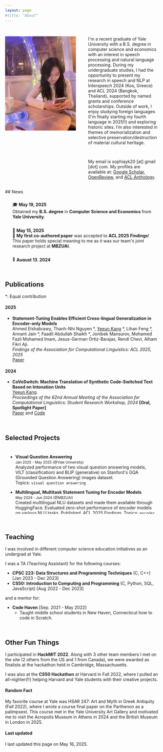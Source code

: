 ```yaml
---
layout: page
#title: "About"
---
```


<div style="display: flex;" class='author-profile'>
    <div style="flex: 50%; padding-right: 20px;">
        <!-- Left Column Content -->
        <h2></h2>
          <img src="/assets/images/profilepic.jpg"> 
    </div>
    <div style="flex: 50%; padding-left: 20px;">
        <!-- Right Column Content -->
        <h2></h2>
        <p>
        I'm a recent graduate of Yale University with a B.S. degree in computer science and economics with an interest in speech processing and natural language processing. During my undergraduate studies, I had the opportunity to present my research in speech and NLP at Interspeech 2024 (Kos, Greece) and ACL 2024 (Bangkok, Thailand), supported by named grants and conference scholarships. Outside of work, I enjoy studying foreign languages (I'm finally starting my fourth language in 2025!!) and exploring historic sites. I’m also interested in themes of memorialization and selective preservation/destruction of material cultural heritage.
        </p>
        <br/>
        <p>
        My email is sophiayk20 [at] gmail [dot] com.
        My profiles are available at: <a href="https://scholar.google.com/citations?user=HSrWfxoAAAAJ&hl=en">Google Scholar</a>, <a href="https://openreview.net/profile?id=~Yeeun_Kang1">OpenReview</a>, and <a href="https://aclanthology.org/people/y/yeeun-kang/">ACL Anthology</a>.
        </p>
    </div>
</div>

<br>
## News
<div style="height: 200px; overflow-y: scroll; padding: 10px;">

<div style="padding: 1em;">
  🎓 <strong>May 19, 2025</strong><br>
  Obtained my <strong>B.S. degree</strong> in <strong>Computer Science and Economics</strong> from <strong>Yale University</strong>.
</div>

<div style="padding: 1em;">
  📄 <strong>May 15, 2025</strong><br>
  🎉 <strong>My first co-authored paper</strong> was accepted to <strong>ACL 2025 Findings</strong>!<br>
  This paper holds special meaning to me as it was our team's joint research project at <strong>MBZUAI</strong>.
</div>

<div style="padding: 1em;">
  🌟 <strong>August 13, 2024</strong><br>
  <strong>CoVoSwitch</strong> was selected as a <em>Spotlight Paper</em> at the <strong>ACL 2024 Student Research Workshop</strong>.<br>
  🧾 Gave a <strong>poster presentation</strong> on <strong>August 11</strong> and an <strong>oral presentation</strong> on <strong>August 12</strong>!
</div>

<div style="padding: 1em;">
  📝 <strong>July 9, 2024</strong><br>
  <strong>My first paper</strong> was accepted to the <strong>Student Research Workshop</strong> at <strong>ACL 2024</strong>.<br>
  ✈️ I was also awarded a <strong>travel grant</strong> to attend ACL in person in Bangkok, Thailand.<br>
</div>

<div style="padding: 1em;">
  🏅 <strong>June 26, 2024</strong><br>
  Our team of 5 (from the U.S., China, India, and Vietnam) at <strong>MBZUAI UGRIP</strong> received the <strong>Best Team Award</strong> from <strong>Prof. Timothy Baldwin</strong>, Provost of MBZUAI.<br>
  🥇 Ranked <strong>1st out of 9</strong> ML/CV/NLP teams for research content on <strong>multilingual, multitask statement tuning of encoder models</strong>.
</div>

<div style="padding: 1em;">
  🗣️ <strong>June 6, 2024</strong><br>
  Accepted to <strong>Interspeech YFRSW 2024</strong>!<br>
  🎤 Awarded a <strong>scholarship</strong> to attend and present my <strong>speech processing research</strong> at <strong>Interspeech 2024</strong> in <strong>Kos, Greece</strong>.
</div>

</div>
<br><br>

## Publications
*: Equal contribution

#### 2025
- **Statement-Tuning Enables Efficient Cross-lingual Generalization in Encoder-only Models**    
  Ahmed Elshabrawy, Thanh-Nhi Nguyen *, <u>Yeeun Kang</u> *, Lihan Feng *, Annant Jain *, Faadil Abdullah Shaikh *, Jonibek Mansurov, Mohamed Fazli Mohamed Imam, Jesus-German Ortiz-Barajas, Rendi Chevi, Alham Fikri Aji.      
  *Findings of the Association for Computational Linguistics: ACL 2025, 2025*     
  [Paper](https://arxiv.org/pdf/2506.01592)

#### 2024

- **CoVoSwitch: Machine Translation of Synthetic Code-Switched Text Based on Intonation Units**   
  <u>Yeeun Kang</u>.    
  *Proceedings of the 62nd Annual Meeting of the Association for Computational Linguistics: Student Research Workshop, 2024*  **[Oral, Spotlight Paper]**   
  [Paper](https://aclanthology.org/2024.acl-srw.40/) and [Code](https://github.com/sophiayk20/covoswitch)
<br>

## Selected Projects
<div style="height: 200px; overflow-y: scroll; padding: 10px;">

- **Visual Question Answering**     
  <small>Jan 2025 - May 2025 (@Yale University)</small>     
  Analyzed performance of two visual question answering models, VILT (classification) and BLIP (generative) on Stanford's GQA (Grounded Question Answering) images dataset.   
  Topics: `visual question answering`

- **Multilingual, Multitask Statement Tuning for Encoder Models**   
  <small>May 2024 - Jun 2024 (@MBZUAI)</small>     
  Created multilingual NLU datasets and made them available through HuggingFace. Evaluated zero-shot performance of encoder models on various NLU tasks. Published, ACL 2025 Findings.
  Topics: `encoder models`, `statement tuning`, `NLU`   
  [[HuggingFace Org Repo]](https://huggingface.co/mbzuai-ugrip-statement-tuning)
  , [[Final Presentation Slides]](), and [[Blog Post]]()       

- **Code-Switched Text Dataset Creation by Intonation Unit Detection and Replacement**   
  <small>Apr 2024 - Jun 2024 (Independent Project)</small>   
  Work accepted at ACL-SRW 2024.    
  Detected intonation unit boundaries of utterances in CoVoST 2 (speech-to-text translation dataset) with PSST, a pre-trained speech segmentation model from Whisper (STT), to create code-switched text leveraging prosodic features. Evaluated current SOTA NMT models' performance on 13 languages, including low-resource languages such as Welsh, Mongolian, and Tamil. I named my synthetic dataset CoVoSwitch.          
  Topics: `prosodic speech segmentation`, `speech recognition (STT)`, `neural machine translation (NMT)`, `code-switching`    
  [[Paper]](https://arxiv.org/abs/2407.14295), [[Code]](https://github.com/sophiayk20/covoswitch), and [[CoVoSwitch on HuggingFace Datasets]]()   

- **Undisclosed Project using LLMs**  
  <small>Jan 2024 - Apr 2024 (@NAVER Cloud)</small>   
  Intern project at NAVER Cloud.    

- **Fine-tuning Whisper for Speech Recognition and Transcription**  
  <small>Aug 2023 - Dec 2023 (@Yale University)</small>     
  Course final project for Yale's `CPSC 488/588: AI Foundation Models`. Took course with MS, PhD students and received full marks.    
  [[Code]](https://github.com/sophiayk20/whisper-asr)

- **Refining Custom Voice Metric**  
  <small>Jun 2023 - Aug 2023 (@Samsung Electronics)</small>       
  Intern project at Samsung Electronics.    
  Topics: `speech synthesis (TTS)`, `mean opinion score (MOS)`, `custom voice on Bixby`   
  [[Blog Post]](http://sophiayk20.github.io/2023/08/17/an-exploration-into-tts/)    
</div>
<br><br>


## Teaching
I was involved in different computer science education initiatives as an undergrad at Yale.

I was a TA (Teaching Assistant) for the following courses:
- **CPSC 223: Data Structures and Programming Techniques** (C, C++) [Jan 2023 - Dec 2023]
- **CS50: Introduction to Computing and Programming** (C, Python, SQL, JavaScript) [Aug 2022 - Dec 2023]

and a mentor for:
- **Code Haven** [Sep. 2021 - May 2022]
  - Taught middle school students in New Haven, Connecticut how to code in Scratch. 

<br>

## Other Fun Things
I participated in **HackMIT 2022**. Along with 3 other team members I met on the site (2 others from the US and 1 from Canada), we were awarded as finalists at the hackathon held in Cambridge, Massachusetts. 

I was also at the **CS50 Hackathon** at Harvard in Fall 2022, where I pulled an all-nighter(!!) helping Harvard and Yale students with their creative projects.

#### Random Fact
My favorite course at Yale was HSAR 247: Art and Myth in Greek Antiquity (Fall 2022), where I wrote a course final paper on the Parthenon as a palimpsest. This course met in the Yale University Art Gallery and motivated me to visit the Acropolis Museum in Athens in 2024 and the British Museum in London in 2025.

#### Last updated
I last updated this page on May 16, 2025.